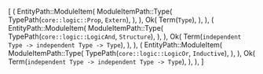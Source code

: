 [
    (
        EntityPath::ModuleItem(
            ModuleItemPath::Type(
                TypePath(`core::logic::Prop`, `Extern`),
            ),
        ),
        Ok(
            Term(`Type`),
        ),
    ),
    (
        EntityPath::ModuleItem(
            ModuleItemPath::Type(
                TypePath(`core::logic::LogicAnd`, `Structure`),
            ),
        ),
        Ok(
            Term(`independent Type -> independent Type -> Type`),
        ),
    ),
    (
        EntityPath::ModuleItem(
            ModuleItemPath::Type(
                TypePath(`core::logic::LogicOr`, `Inductive`),
            ),
        ),
        Ok(
            Term(`independent Type -> independent Type -> Type`),
        ),
    ),
]